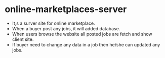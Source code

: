# online-marketplaces-server

- It,s a surver site for online marketplace.
- When a buyer post any jobs, it will added database.
- When users browse the website all posted jobs are fetch and show client site.
- If buyer need to change any data in a job then he/she can updated any jobs.
